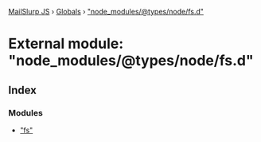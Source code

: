 [MailSlurp JS](../README.md) › [Globals](../globals.md) › ["node_modules/@types/node/fs.d"](_node_modules__types_node_fs_d_.md)

# External module: "node_modules/@types/node/fs.d"

## Index

### Modules

* ["fs"](_node_modules__types_node_fs_d_._fs_.md)
